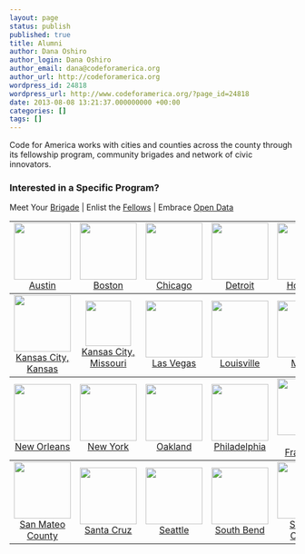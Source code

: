 ```yaml
---
layout: page
status: publish
published: true
title: Alumni
author: Dana Oshiro
author_login: Dana Oshiro
author_email: dana@codeforamerica.org
author_url: http://codeforamerica.org
wordpress_id: 24818
wordpress_url: http://www.codeforamerica.org/?page_id=24818
date: 2013-08-08 13:21:37.000000000 +00:00
categories: []
tags: []
---
```

Code for America works with cities and counties across the county through its fellowship program, community brigades and network of civic innovators.
<h3>Interested in a Specific Program?</h3>
Meet Your <a href="http://codeforamerica.org/cities/#brigade">Brigade</a> | Enlist the <a href="http://codeforamerica.org/cities/#fellowship">Fellows</a> | Embrace <a href="http://codeforamerica.org/cities/#opendata">Open Data</a>
<div id="alumnicities">
<table style="text-align: center;" cellpadding="10">
<tbody style="text-align: center;" align="center">
<tr style="text-align: center; margin-bottom: 10px;">
<td><a href="http://codeforamerica.org/cities/austin"><img class="citylogo" title="Austin" alt="" src="http://codeforamerica.org/wp-content/uploads/2011/06/Austinseal1-300x300.jpg" width="100" height="100" />
Austin</a></td>
<td><a href="http://www.codeforamerica.org/cities/boston"><img title="Boston" alt="" src="http://www.codeforamerica.org/wp-content/uploads/2013/08/boston_logo.jpg" height="100" />
Boston</a></td>
<td><a href="http://codeforamerica.org/cities/chicago"><img class="size-full wp-image-6404" title="Chicago" alt="" src="http://codeforamerica.org/wp-content/uploads/2011/06/ChicagoSeal.jpg" width="100px" />
Chicago</a></td>
<td><a href="http://codeforamerica.org/cities/detroit"><img class="size-full wp-image-6404" title="Detroit" alt="" src="http://codeforamerica.org/wp-content/uploads/2011/06/detroitseal.jpg" height="100" />
Detroit</a></td>
<td><a href="http://codeforamerica.org/cities/honolulu"><img title="Honolulu" alt="" src="http://codeforamerica.org/wp-content/uploads/2011/06/honolulu.png" height="100" />
Honolulu</a></td>
</tr>
</tbody>
<tbody style="text-align: center;" align="center">
<tr style="text-align: center; margin-bottom: 10px;">
<td><a href="http://codeforamerica.org/cities/kansascity"><img title="KCK" alt="" src="http://codeforamerica.org/wp-content/uploads/2012/09/unified-district-seal1.png" height="100" />
Kansas City,
Kansas</a></td>
<td><a href="http://codeforamerica.org/cities/kansascity"><img title="KCMO" alt="" src="http://www.codeforamerica.org/wp-content/uploads/2012/10/kc.jpg" height="80" />
Kansas City,
Missouri</a></td>
<td><a href="http://codeforamerica.org/cities/lasvegas"><img title="LasVegas" alt="" src="http://codeforamerica.org/wp-content/uploads/2012/09/lasvegas1.jpg" height="100" />
Las Vegas</a></td>
<td><a href="http://codeforamerica.org/cities/louisville"><img title="Louisville" alt="" src="http://codeforamerica.org/wp-content/uploads/2012/09/louisville_kentucky_seal1.png" height="100" />
Louisville</a></td>
<td><a href="http://codeforamerica.org/cities/macon"><img title="Macon" alt="" src="http://codeforamerica.org/wp-content/uploads/2011/10/maconseal.jpg" height="100" />
Macon</a></td>
</tr>
</tbody>
<tbody style="text-align: center;" align="center">
<tr style="text-align: center; margin-bottom: 10px;">
<td><a href="http://codeforamerica.org/cities/neworleans"><img title="NOLA" alt="" src="http://codeforamerica.org/wp-content/uploads/2011/06/NewOrleansSeal.jpg" height="100" />
New Orleans</a></td>
<td><a href="http://codeforamerica.org/cities/newyork"><img title="New York" alt="" src="http://codeforamerica.org/wp-content/uploads/2012/09/new-york-city-seal1.png" height="100" />
New York</a></td>
<td><a href="http://codeforamerica.org/cities/oakland"><img title="Oakland" alt="" src="http://codeforamerica.org/wp-content/uploads/2012/10/oakland-seal.jpeg" height="100" />
Oakland</a></td>
<td><a href="http://codeforamerica.org/cities/philadelphia"><img title="Philadelphia" alt="" src="http://codeforamerica.org/wp-content/uploads/2011/06/philseal.jpg" height="100" />
Philadelphia</a></td>
<td><a href="http://codeforamerica.org/cities/sanfrancisco"><img title="San Francisco" alt="" src="http://codeforamerica.org/wp-content/uploads/2012/09/san-francisco1-150x150.gif" height="100" />
San Francisco</a></td>
</tr>
</tbody>
<tbody style="text-align: center;" align="center">
<tr style="text-align: center; margin-bottom: 10px;">
<td><a href="http://codeforamerica.org/cities/sanmateo"><img title="San Mateo" alt="" src="http://codeforamerica.org/wp-content/uploads/2012/09/SanMateoCounty_Seal.gif" height="100" />
San Mateo County</a></td>
<td><a href="http://codeforamerica.org/cities/santacruz"><img title="Santa Cruz" alt="" src="http://codeforamerica.org/wp-content/uploads/2011/06/Seal_of_the_City_of_Santa_Cruz.jpg" height="100" />
Santa Cruz</a></td>
<td><a href="http://www.codeforamerica.org/cities/seattle/"><img title="Seattle" alt="" src="http://www.codeforamerica.org/wp-content/uploads/2013/08/seattle_logo.jpg" height="100" />
Seattle</a></td>
<td><a href="http://www.codeforamerica.org/cities/southbend/"><img title="SouthBend" alt="" src="http://codeforamerica.org/wp-content/uploads/2012/09/south-bend-seal-150x150.png" height="100" />
South Bend</a></td>
<td><a href="http://codeforamerica.org/cities/summitcounty"><img title="SummitCounty" alt="" src="http://codeforamerica.org/wp-content/uploads/2012/09/summit-county-seal1-150x150.jpg" height="100" />
Summit County</a></td>
</tr>
</tbody>
</table>
</div>

